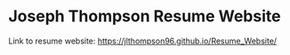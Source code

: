 # Joseph Thompson Resume Website

Link to resume website: https://jlthompson96.github.io/Resume_Website/
